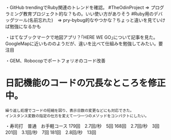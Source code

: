 ・GitHub trendingでRuby関連のトレンドを確認。
  #TheOdinProject => プログラミング教育プロジェクト的な？もの。いい使い方がありそう
  #Ruby用のデバッグツール(名前忘れた)　=> pry-bybug的なやつかな？ちょっと違いを見ていけば勉強になるかも

・はてなブックマークで地図アプリ？｢HERE WE GO｣について記事を見た。
  GoogleMapに近いもののようだが、違いを比べて仕組みを勉強してみたい。要注目

・GEM、Robocopでポートフォリオのコード改善
  # 日記機能のコードの冗長なところを修正中。
    繰り返し処理でコードの短縮を図り、表示日数の変更などにも対応できた。
    インスタンス変数の指定の仕方を変えて一つ一つのメソッドをコンパクトにしたい。


・寿司打　普通　お手軽コース
  179回　2.7回/秒　5回
  168回　2.7回/秒　3回
  201回　3.1回/秒　7回
  181回　2.8回/秒　13回